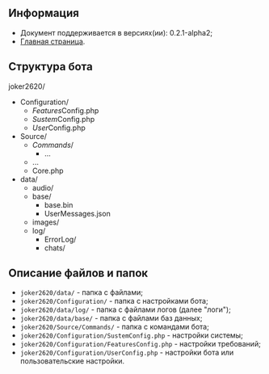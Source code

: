Информация
------------

* Документ поддерживается в версиях(ии): 0.2.1-alpha2;
* [Главная страница][0].

Структура бота
------------

joker2620/
* Configuration/
  * *Features*Config.php
  * *Sustem*Config.php
  * *User*Config.php
* Source/
  * *Commands*/
     * ...
  * ...
  * Core.php
* data/
  * audio/
  * base/
    * base.bin
    * UserMessages.json
  * images/
  * log/
    * ErrorLog/
    * chats/
    
Описание файлов и папок
------------

* `joker2620/data/` - папка с файлами;
* `joker2620/Configuration/` - папка с настройками бота;
* `joker2620/data/log/` - папка с файлами логов (далее "логи");
* `joker2620/data/base/` - папка с файлами баз данных;
* `joker2620/Source/Commands/` - папка с командами бота;
* `joker2620/Configuration/SustemConfig.php` - настройки системы;
* `joker2620/Configuration/FeaturesConfig.php` - настройки требований;
* `joker2620/Configuration/UserConfig.php` - настройки бота или пользовательские настройки.

[0]: index.md